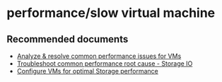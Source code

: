 <properties
	pageTitle="performance/slow virtual machine"
	description="performance/slow virtual machine"
	service="microsoft.classiccompute"
	resource="virtualmachines"
	authors="ScottAzure"
	displayOrder=""
	selfHelpType="generic"
	supportTopicIds="32411877, 32602158"
	resourceTags="linux, redhat, ubuntu"
	productPesIds="15571, 15797, 16470"
	cloudEnvironments="public"
/>

# performance/slow virtual machine

## **Recommended documents**

* [Analyze & resolve common performance issues for VMs](https://support.microsoft.com/kb/3150851)<br>
* [Troubleshoot common performance root cause - Storage IO](http://go.microsoft.com/fwlink/?LinkId=698284)<br>
* [Configure VMs for optimal Storage performance](http://go.microsoft.com/fwlink/?LinkId=698475)
